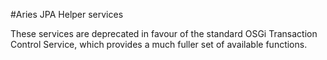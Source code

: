 #Aries JPA Helper services

These services are deprecated in favour of the standard OSGi Transaction Control Service, which provides a much fuller set of available functions.